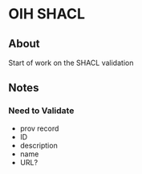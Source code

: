 # OIH SHACL

## About

Start of work on the SHACL validation



## Notes

### Need to Validate

* prov record
* ID
* description
* name
* URL? 
